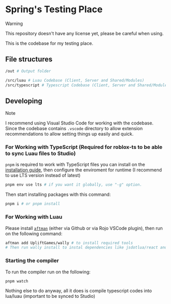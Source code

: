 # Spring's Testing Place

> [!WARNING]
> This repository doesn't have any license yet, please be careful when using.

This is the codebase for my testing place.

## File structures

```bash
/out # Output folder

/src/luau # Luau Codebase (Client, Server and Shared/Modules)
/src/typescript # Typescript Codebase (Client, Server and Shared/Modules)
```

## Developing

> [!NOTE]
> I recommend using Visual Studio Code for working with the codebase. Since the codebase contains `.vscode` directory to allow extension recommendations to allow setting things up easily and quick.

### For Working with TypeScript (Required for roblox-ts to be able to sync Luau files to Studio)

`pnpm` is required to work with TypeScript files you can install on the [installation guide](https://pnpm.io/installation), then configure the enviroment for runtime (I recommend to use LTS version instead of latest)

```bash
pnpm env use lts # if you want it globally, use "-g" option.
```

Then start installing packages with this command:

```bash
pnpm i # or pnpm install
```

### For Working with Luau

Please install [`aftman`](https://github.com/LPGhatguy/aftman) (either via Github or via Rojo VSCode plugin), then run on the following command:

```bash
aftman add UpliftGames/wally # to install required tools
# Then run wally install to instal dependencies like jsdotlua/react and jsdotlua/react-roblox
```

### Starting the compiler

To run the compiler run on the following:

```bash
pnpm watch
```

Nothing else to do anyway, all it does is compile typescript codes into lua/luau (important to be synced to Studio)
